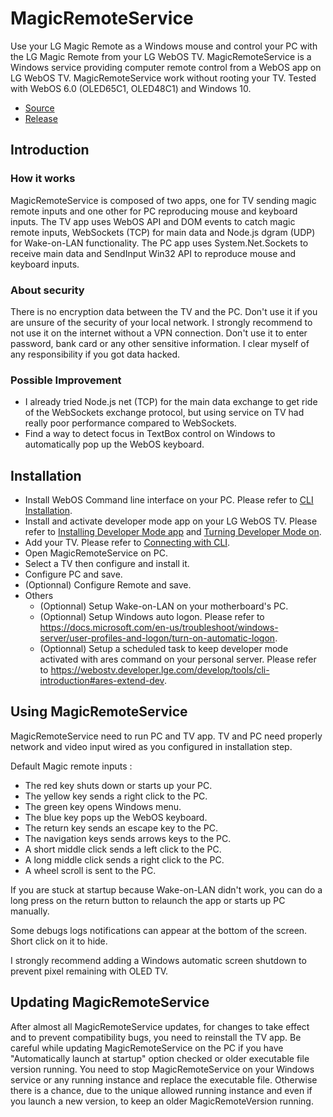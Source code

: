 # MagicRemoteService
Use your LG Magic Remote as a Windows mouse and control your PC with the LG Magic Remote from your LG WebOS TV. MagicRemoteService is a Windows service providing computer remote control from a WebOS app on LG WebOS TV. MagicRemoteService work without rooting your TV. Tested with WebOS 6.0 (OLED65C1, OLED48C1) and Windows 10.

- [Source](https://github.com/Cathwyler/MagicRemoteService)
- [Release](https://github.com/Cathwyler/MagicRemoteService/releases)

## Introduction

### How it works
MagicRemoteService is composed of two apps, one for TV sending magic remote inputs and one other for PC reproducing mouse and keyboard inputs. The TV app uses WebOS API and DOM events to catch magic remote inputs, WebSockets (TCP) for main data and Node.js dgram (UDP) for Wake-on-LAN functionality. The PC app uses System.Net.Sockets to receive main data and SendInput Win32 API to reproduce mouse and keyboard inputs.

### About security
There is no encryption data between the TV and the PC. Don't use it if you are unsure of the security of your local network. I strongly recommend to not use it on the internet without a VPN connection. Don't use it to enter password, bank card or any other sensitive information. I clear myself of any responsibility if you got data hacked.

### Possible Improvement
- I already tried Node.js net (TCP) for the main data exchange to get ride of the WebSockets exchange protocol, but using service on TV had really poor performance compared to WebSockets.
- Find a way to detect focus in TextBox control on Windows to automatically pop up the WebOS keyboard.

## Installation

- Install WebOS Command line interface on your PC. Please refer to [CLI Installation](https://webostv.developer.lge.com/develop/tools/cli-installation#cli-installation).
- Install and activate developer mode app on your LG WebOS TV. Please refer to [Installing Developer Mode app](https://webostv.developer.lge.com/develop/getting-started/developer-mode-app#installing-developer-mode-app) and [Turning Developer Mode on](https://webostv.developer.lge.com/develop/getting-started/developer-mode-app#turning-developer-mode-on).
- Add your TV. Please refer to [Connecting with CLI](https://webostv.developer.lge.com/develop/getting-started/developer-mode-app#connecting-with-cli).
- Open MagicRemoteService on PC.
- Select a TV then configure and install it.
- Configure PC and save.
- (Optionnal) Configure Remote and save.
- Others
  - (Optionnal) Setup Wake-on-LAN on your motherboard's PC.
  - (Optionnal) Setup Windows auto logon. Please refer to <https://docs.microsoft.com/en-us/troubleshoot/windows-server/user-profiles-and-logon/turn-on-automatic-logon>.
  - (Optionnal) Setup a scheduled task to keep developer mode activated with ares command on your personal server. Please refer to <https://webostv.developer.lge.com/develop/tools/cli-introduction#ares-extend-dev>.

## Using MagicRemoteService
MagicRemoteService need to run PC and TV app. TV and PC need properly network and video input wired as you configured in installation step.

Default Magic remote inputs :
- The red key shuts down or starts up your PC.
- The yellow key sends a right click to the PC.
- The green key opens Windows menu.
- The blue key pops up the WebOS keyboard.
- The return key sends an escape key to the PC.
- The navigation keys sends arrows keys to the PC.
- A short middle click sends a left click to the PC.
- A long middle click sends a right click to the PC.
- A wheel scroll is sent to the PC.

If you are stuck at startup because Wake-on-LAN didn't work, you can do a long press on the return button to relaunch the app or starts up PC manually.

Some debugs logs notifications can appear at the bottom of the screen. Short click on it to hide.

I strongly recommend adding a Windows automatic screen shutdown to prevent pixel remaining with OLED TV.

## Updating MagicRemoteService
After almost all MagicRemoteService updates, for changes to take effect and to prevent compatibility bugs, you need to reinstall the TV app.
Be careful while updating MagicRemoteService on the PC if you have "Automatically launch at startup" option checked or older executable file version running. You need to stop MagicRemoteService on your Windows service or any running instance and replace the executable file. Otherwise there is a chance, due to the unique allowed running instance and even if you launch a new version, to keep an older MagicRemoteVersion running.
